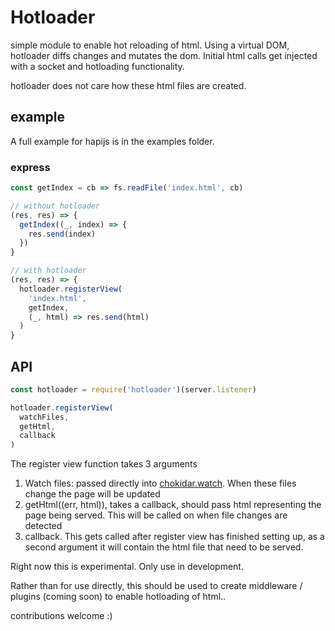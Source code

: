 # Hotloader

simple module to enable hot reloading of html. Using a virtual DOM, hotloader diffs changes and mutates the dom. Initial html calls get injected with a socket and hotloading functionality.

hotloader does not care how these html files are created.

## example

A full example for hapijs is in the examples folder.

### express

```js
const getIndex = cb => fs.readFile('index.html', cb)

// without hotloader
(res, res) => {
  getIndex((_, index) => {
    res.send(index)
  })
}

// with hotloader
(res, res) => {
  hotloader.registerView(
    'index.html',
    getIndex,
    (_, html) => res.send(html)
  )
}
```

## API

```js
const hotloader = require('hotloader')(server.listener)

hotloader.registerView(
  watchFiles,
  getHtml,
  callback
)

```

The register view function takes 3 arguments
  1. Watch files: passed directly into [chokidar.watch](https://github.com/paulmillr/chokidar). When these files change the page will be updated
  2. getHtml((err, html)), takes a callback, should pass html representing the page being served. This will be called on when file changes are detected
  3. callback. This gets called after register view has finished setting up, as a second argument it will contain the html file that need to be served.

Right now this is experimental. Only use in development.

Rather than for use directly, this should be used to create middleware / plugins (coming soon) to enable hotloading of html..

contributions welcome :)
